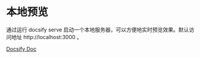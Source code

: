 # 本地预览

通过运行 docsify serve 启动一个本地服务器，可以方便地实时预览效果。默认访问地址 http://localhost:3000 。


[Docsify Doc](https://docsify.js.org/#/zh-cn/plugins)
